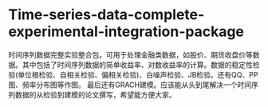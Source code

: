 # Time-series-data-complete-experimental-integration-package
时间序列数据完整实验整合包。可用于处理金融类数据，如股价、期货收盘价等数据。其中包括了时间序列数据的简单收益率、对数收益率的计算。数据的稳定性检验(单位根检验、自相关检验、偏相关检验)、白噪声检验、JB检验。还有QQ、PP图、频率分布图等作图。 最后还有GRACH建模。应该能从头到尾解决一个时间序列数据的从检验到建模的论文撰写，希望能方便大家。
